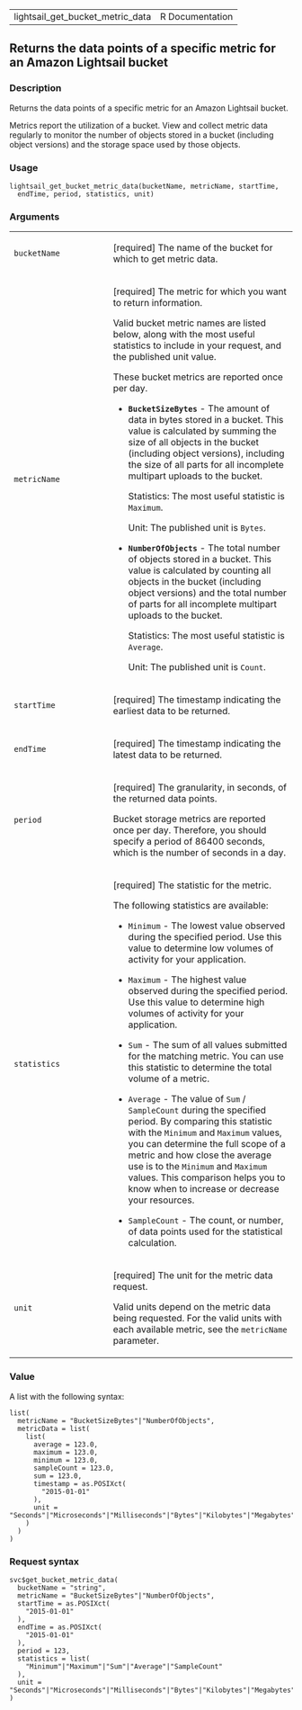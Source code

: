 <table style="width: 100%;">
<tbody>
<tr class="odd">
<td>lightsail_get_bucket_metric_data</td>
<td style="text-align: right;">R Documentation</td>
</tr>
</tbody>
</table>

## Returns the data points of a specific metric for an Amazon Lightsail bucket

### Description

Returns the data points of a specific metric for an Amazon Lightsail
bucket.

Metrics report the utilization of a bucket. View and collect metric data
regularly to monitor the number of objects stored in a bucket (including
object versions) and the storage space used by those objects.

### Usage

    lightsail_get_bucket_metric_data(bucketName, metricName, startTime,
      endTime, period, statistics, unit)

### Arguments

<table>
<colgroup>
<col style="width: 35%" />
<col style="width: 65%" />
</colgroup>
<tbody>
<tr class="odd">
<td><code
id="lightsail_get_bucket_metric_data_:_bucketName">bucketName</code></td>
<td><p>[required] The name of the bucket for which to get metric
data.</p></td>
</tr>
<tr class="even">
<td><code
id="lightsail_get_bucket_metric_data_:_metricName">metricName</code></td>
<td><p>[required] The metric for which you want to return
information.</p>
<p>Valid bucket metric names are listed below, along with the most
useful statistics to include in your request, and the published unit
value.</p>
<p>These bucket metrics are reported once per day.</p>
<ul>
<li><p><strong><code>BucketSizeBytes</code></strong> - The amount of
data in bytes stored in a bucket. This value is calculated by summing
the size of all objects in the bucket (including object versions),
including the size of all parts for all incomplete multipart uploads to
the bucket.</p>
<p>Statistics: The most useful statistic is <code>Maximum</code>.</p>
<p>Unit: The published unit is <code>Bytes</code>.</p></li>
<li><p><strong><code>NumberOfObjects</code></strong> - The total number
of objects stored in a bucket. This value is calculated by counting all
objects in the bucket (including object versions) and the total number
of parts for all incomplete multipart uploads to the bucket.</p>
<p>Statistics: The most useful statistic is <code>Average</code>.</p>
<p>Unit: The published unit is <code>Count</code>.</p></li>
</ul></td>
</tr>
<tr class="odd">
<td><code
id="lightsail_get_bucket_metric_data_:_startTime">startTime</code></td>
<td><p>[required] The timestamp indicating the earliest data to be
returned.</p></td>
</tr>
<tr class="even">
<td><code
id="lightsail_get_bucket_metric_data_:_endTime">endTime</code></td>
<td><p>[required] The timestamp indicating the latest data to be
returned.</p></td>
</tr>
<tr class="odd">
<td><code
id="lightsail_get_bucket_metric_data_:_period">period</code></td>
<td><p>[required] The granularity, in seconds, of the returned data
points.</p>
<p>Bucket storage metrics are reported once per day. Therefore, you
should specify a period of 86400 seconds, which is the number of seconds
in a day.</p></td>
</tr>
<tr class="even">
<td><code
id="lightsail_get_bucket_metric_data_:_statistics">statistics</code></td>
<td><p>[required] The statistic for the metric.</p>
<p>The following statistics are available:</p>
<ul>
<li><p><code>Minimum</code> - The lowest value observed during the
specified period. Use this value to determine low volumes of activity
for your application.</p></li>
<li><p><code>Maximum</code> - The highest value observed during the
specified period. Use this value to determine high volumes of activity
for your application.</p></li>
<li><p><code>Sum</code> - The sum of all values submitted for the
matching metric. You can use this statistic to determine the total
volume of a metric.</p></li>
<li><p><code>Average</code> - The value of <code>Sum</code> /
<code>SampleCount</code> during the specified period. By comparing this
statistic with the <code>Minimum</code> and <code>Maximum</code> values,
you can determine the full scope of a metric and how close the average
use is to the <code>Minimum</code> and <code>Maximum</code> values. This
comparison helps you to know when to increase or decrease your
resources.</p></li>
<li><p><code>SampleCount</code> - The count, or number, of data points
used for the statistical calculation.</p></li>
</ul></td>
</tr>
<tr class="odd">
<td><code id="lightsail_get_bucket_metric_data_:_unit">unit</code></td>
<td><p>[required] The unit for the metric data request.</p>
<p>Valid units depend on the metric data being requested. For the valid
units with each available metric, see the <code>metricName</code>
parameter.</p></td>
</tr>
</tbody>
</table>

### Value

A list with the following syntax:

    list(
      metricName = "BucketSizeBytes"|"NumberOfObjects",
      metricData = list(
        list(
          average = 123.0,
          maximum = 123.0,
          minimum = 123.0,
          sampleCount = 123.0,
          sum = 123.0,
          timestamp = as.POSIXct(
            "2015-01-01"
          ),
          unit = "Seconds"|"Microseconds"|"Milliseconds"|"Bytes"|"Kilobytes"|"Megabytes"|"Gigabytes"|"Terabytes"|"Bits"|"Kilobits"|"Megabits"|"Gigabits"|"Terabits"|"Percent"|"Count"|"Bytes/Second"|"Kilobytes/Second"|"Megabytes/Second"|"Gigabytes/Second"|"Terabytes/Second"|"Bits/Second"|"Kilobits/Second"|"Megabits/Second"|"Gigabits/Second"|"Terabits/Second"|"Count/Second"|"None"
        )
      )
    )

### Request syntax

    svc$get_bucket_metric_data(
      bucketName = "string",
      metricName = "BucketSizeBytes"|"NumberOfObjects",
      startTime = as.POSIXct(
        "2015-01-01"
      ),
      endTime = as.POSIXct(
        "2015-01-01"
      ),
      period = 123,
      statistics = list(
        "Minimum"|"Maximum"|"Sum"|"Average"|"SampleCount"
      ),
      unit = "Seconds"|"Microseconds"|"Milliseconds"|"Bytes"|"Kilobytes"|"Megabytes"|"Gigabytes"|"Terabytes"|"Bits"|"Kilobits"|"Megabits"|"Gigabits"|"Terabits"|"Percent"|"Count"|"Bytes/Second"|"Kilobytes/Second"|"Megabytes/Second"|"Gigabytes/Second"|"Terabytes/Second"|"Bits/Second"|"Kilobits/Second"|"Megabits/Second"|"Gigabits/Second"|"Terabits/Second"|"Count/Second"|"None"
    )
